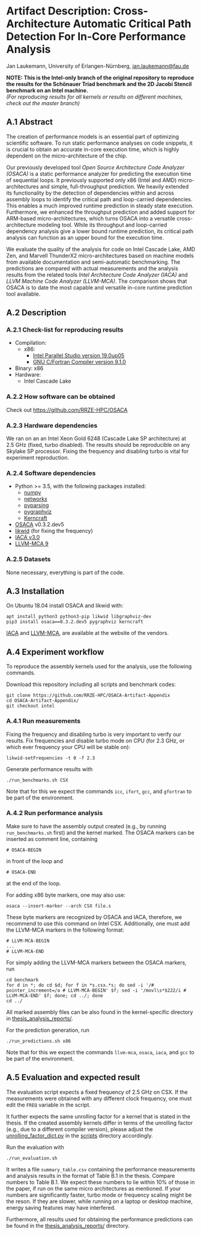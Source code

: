 # Artifact Description: Cross-Architecture Automatic Critical Path Detection For In-Core Performance Analysis
Jan Laukemann, University of Erlangen-Nürnberg, jan.laukemann@fau.de

**NOTE: This is the Intel-only branch of the original repository to reproduce the results for the Schönauer Triad benchmark and the 2D Jacobi Stencil benchmark on an Intel machine.**  
*(For reproducing results for all kernels or results on different machines, check out the master branch)*

## A.1 Abstract
The creation of performance models is an essential part of optimizing scientific software.
To run static performance analyses on code snippets, it is crucial to obtain an accurate in-core execution time, which is highly dependent on the micro-architecture of the chip.

Our previously developed tool *Open Source Architecture Code Analyzer (OSACA)* is a static performance analyzer for predicting the execution time of sequential loops.
It previously supported only x86 (Intel and AMD) micro-architectures and simple, full-throughput prediction.
We heavily extended its functionality by the detection of dependencies within and across assembly loops to identify the critical path and loop-carried dependencies.
This enables a much improved runtime prediction in steady state execution.
Furthermore, we enhanced the throughput prediction and added support for ARM-based micro-architectures, which turns OSACA into a versatile cross-architecture modeling tool.
While its throughput and loop-carried dependency analysis give a lower bound runtime prediction, its critical path analysis can function as an upper bound for the execution time.

We evaluate the quality of the analysis for code on Intel Cascade Lake, AMD Zen, and Marvell ThunderX2 micro-architectures based on machine models from available documentation and semi-automatic benchmarking.
The predictions are compared with actual measurements and the analysis results from the related tools *Intel Architecture Code Analyzer&nbsp;(IACA)* and *LLVM Machine Code Analyzer&nbsp;(LLVM-MCA)*.
The comparison shows that OSACA is to date the most capable and versatile in-core runtime prediction tool available.

## A.2 Description
### A.2.1 Check-list for reproducing results
- Compilation: 
  - x86:
    - [Intel Parallel Studio version 19.0up05](https://software.intel.com/en-us/compilers)
    - [GNU C/Fortran Compiler version&nbsp;9.1.0](https://gcc.gnu.org/gcc-9/)
- Binary: x86
- Hardware:
  - Intel Cascade Lake

### A.2.2 How software can be obtained
Check out https://github.com/RRZE-HPC/OSACA

### A.2.3 Hardware dependencies
We ran on an an Intel Xeon Gold 6248 (Cascade Lake SP architecture) at 2.5 GHz (fixed, turbo disabled). The results should be reproducible on any Skylake SP processor. Fixing the frequency and disabling turbo is vital for experiment reproduction.

### A.2.4 Software dependencies
- Python >= 3.5, with the following packages installed:
  - [numpy](https://numpy.org/)
  - [networkx](https://networkx.github.io/)
  - [pyparsing](https://github.com/pyparsing/pyparsing)
  - [pygraphviz](https://pygraphviz.github.io/)
  - [Kerncraft](https://github.com/RRZE-HPC/kerncraft)
- [OSACA](https://github.com/RRZE-HPC/OSACA) v0.3.2.dev5
- [likwid](https://github.com/RRZE-HPC/likwid/) (for fixing the frequency)
- [IACA v3.0](https://software.intel.com/en-us/articles/intel-architecture-code-analyzer)
- [LLVM-MCA 9](https://llvm.org/docs/CommandGuide/llvm-mca.html)

### A.2.5 Datasets
None necessary, everything is part of the code.

## A.3 Installation
On Ubuntu 18.04 install OSACA and likwid with:
```
apt install python3 python3-pip likwid libgraphviz-dev
pip3 install osaca==0.3.2.dev5 pygraphviz kerncraft
```

[IACA](https://software.intel.com/en-us/articles/intel-architecture-code-analyzer) and [LLVM-MCA](http://releases.llvm.org/), are available at the website of the vendors.

## A.4 Experiment workflow
To reproduce the assembly kernels used for the analysis, use the following commands.

Download this repository including all scripts and benchmark codes:
```
git clone https://github.com/RRZE-HPC/OSACA-Artifact-Appendix
cd OSACA-Artifact-Appendix/
git checkout intel
```

### A.4.1 Run measurements
Fixing the frequency and disabling turbo is very important to verify our results.
Fix frequencies and disable turbo mode on CPU (for 2.3 GHz, or which ever frequency your CPU will be stable on):
```
likwid-setFrequencies -t 0 -f 2.3
```
Generate performance results with
```
./run_benchmarks.sh CSX
```
Note that for this we expect the commands `icc`, `ifort`, `gcc`, and `gfortran` to be part of the environment.

### A.4.2 Run performance analysis
Make sure to have the assembly output created (e.g., by running `run_benchmarks.sh` first) and the kernel marked.
The OSACA markers can be inserted as comment line, containing
```
# OSACA-BEGIN
```
in front of the loop and 
```
# OSACA-END
```
at the end of the loop.

For adding x86 byte markers, one may also use:
```
osaca --insert-marker --arch CSX file.s
```
These byte markers are recognized by OSACA and IACA, therefore, we recommend to use this command on Intel CSX.
Additionally, one must add the LLVM-MCA markers in the following format:
```
# LLVM-MCA-BEGIN
...
# LLVM-MCA-END
```
For simply adding the LLVM-MCA markers between the OSACA markers, run
```
cd benchmark
for d in *; do cd $d; for f in *s.csx.*s; do sed -i '/# pointer_increment=/a # LLVM-MCA-BEGIN' $f; sed -i '/movl\s*$222/i # LLVM-MCA-END' $f; done; cd ../; done
cd ../
```
All marked assembly files can be also found in the kernel-specific directory in [thesis_analysis_reports/](./thesis_analysis_reports).

For the prediction generation, run 
```
./run_predictions.sh x86
```
Note that for this we expect the commands `llvm-mca`, `osaca`, `iaca`, and `gcc` to be part of the environment.


## A.5 Evaluation and expected result
The evaluation script expects a fixed frequency of 2.5 GHz on CSX.
If the measurements were obtained with any different clock frequency, one must edit the `FREQ` variable in the script.

It further expects the same unrolling factor for a kernel that is stated in the thesis.
If the created assembly kernels differ in terms of the unrolling factor (e.g., due to a different compiler version), please adjust the [unrolling_factor_dict.py](./scripts/unrolling_factor_dict.py) in the [scripts](./scripts) directory accordingly.

Run the evaluation with
```
./run_evaluation.sh
```
It writes a file `summary_table.csv` containing the performance measurements and analysis results in the format of Table B.1 in the thesis.
Compare numbers to Table B.1.
We expect these numbers to lie within 10% of those in the paper, if run on the same micro architectures as mentioned. If your numbers are significantly faster, turbo mode or frequency scaling might be the reson. If they are slower, while running on a laptop or desktop machine, energy saving features may have interfered.

Furthermore, all results used for obtaining the performance predictions can be found in the [thesis_analysis_reports/](./thesis_analysis_reports) directory.
